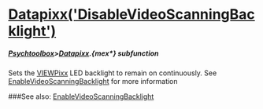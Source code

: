 # [Datapixx('DisableVideoScanningBacklight')](Datapixx-DisableVideoScanningBacklight) 
##### [Psychtoolbox](Pyschtoolbox)>[Datapixx](Datapixx).{mex*} subfunction


Sets the [VIEWPixx](VIEWPixx) LED backlight to remain on continuously. See  
[EnableVideoScanningBacklight](EnableVideoScanningBacklight) for more information  
  


###See also:
[EnableVideoScanningBacklight](Datapixx-EnableVideoScanningBacklight)
